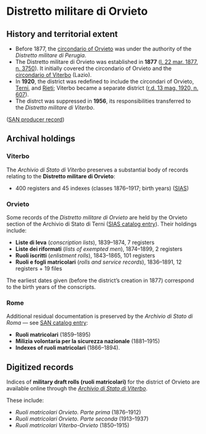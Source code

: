 # Distretto militare di Orvieto

## History and territorial extent
* Before 1877, the [circondario of Orvieto](https://it.wikipedia.org/wiki/Circondario_di_Orvieto) was under the authority of the *Distretto militare di Perugia*.
* The Distretto militare di Orvieto was established in **1877** ([l. 22 mar. 1877, n. 3750](https://www.normattiva.it/uri-res/N2Ls?urn:nir:stato:legge:1877-03-22;3750@originale)). It initially covered the circondario of Orvieto and the [circondario of Viterbo](https://it.wikipedia.org/wiki/Circondario_di_Viterbo) (Lazio).
* In **1920**, the district was redefined to include the circondari of Orvieto, [Terni](https://it.wikipedia.org/wiki/Circondario_di_Terni), and [Rieti](https://it.wikipedia.org/wiki/Circondario_di_Rieti); Viterbo became a separate district ([r.d. 13 mag. 1920, n. 607](https://www.normattiva.it/uri-res/N2Ls?urn:nir:stato:regio.decreto:1920-05-13;607@originale)).
* The distrct was suppressed in **1956**, its responsibilities transferred to the *Distretto militare di Viterbo*.

([SAN producer record](http://san.beniculturali.it/web/san/dettaglio-soggetto-produttore?id=32144))

## Archival holdings

### Viterbo

The *Archivio di Stato di Viterbo* preserves a substantial body of records relating to the **Distretto militare di Orvieto**:

* 400 registers and 45 indexes (classes 1876–1917; birth years) ([SIAS](http://www.san.beniculturali.it/web/san/sogc-scheda-complesso?codiSanCompl=san.cat.complArch.53503&step=dettaglio&id=53503))

### Orvieto

Some records of the *Distretto militare di Orvieto* are held by the Orvieto section of the Archivio di Stato di Terni ([SIAS catalog entry](https://sias-archivi.cultura.gov.it/cgi-bin/pagina.pl?TipoPag=comparc&Chiave=479703&RicSez=fondi&RicTipoScheda=ca&RicProgetto=as%2Dterni%2Dorvieto&RicVM=indice)). Their holdings include:

* **Liste di leva** (*conscription lists*), 1839–1874, 7 registers
* **Liste dei riformati** (*lists of exempted men*), 1874–1899, 2 registers
* **Ruoli iscritti** (*enlistment rolls*), 1843–1865, 101 registers
* **Ruoli e fogli matricolari** (*rolls and service records*), 1836–1891, 12 registers + 19 files

The earliest dates given (before the district’s creation in 1877) correspond to the birth years of the conscripts.

### Rome

Additional residual documentation is preserved by the *Archivio di Stato di Roma* — see [SAN catalog entry](http://www.san.beniculturali.it/web/san/dettaglio-complesso-documentario?step=dettaglio&codiSanCompl=san.cat.complArch.72687&idSogc=&id=72687):

* **Ruoli matricolari** (1859–1895)
* **Milizia volontaria per la sicurezza nazionale** (1881–1915)
* **Indexes of ruoli matricolari** (1866–1894).

## Digitized records

Indices of **military draft rolls (ruoli matricolari)** for the district of Orvieto are available online through the *[Archivio di Stato di Viterbo](https://archiviodistatoviterbo.cultura.gov.it/patrimonio-documentario/inventari-on-line-1)*. 

These include:

* *Ruoli matricolari Orvieto. Parte prima* (1876–1912)
* *Ruoli matricolari Orvieto. Parte seconda* (1913–1937)
* *Ruoli matricolari Viterbo-Orvieto* (1850–1915)
